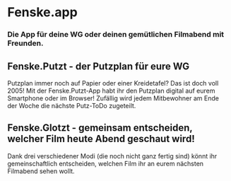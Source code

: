 <h1>Fenske.app</h1>

<h3>Die App für deine WG oder deinen gemütlichen Filmabend mit Freunden.</h3>

<h2>Fenske.Putzt - der Putzplan für eure WG</h2>

Putzplan immer noch auf Papier oder einer Kreidetafel? Das ist doch voll 2005! Mit der Fenske.Putzt-App habt ihr den Putzplan digital auf eurem Smartphone oder im Browser!
Zufällig wird jedem Mitbewohner am Ende der Woche die nächste Putz-ToDo zugeteilt.


<h2>Fenske.Glotzt - gemeinsam entscheiden, welcher Film heute Abend geschaut wird!</h2>

Dank drei verschiedener Modi (die noch nicht ganz fertig sind) könnt ihr gemeinschaftlich entscheiden, welchen Film ihr an eurem nächsten Filmabend sehen wollt.

